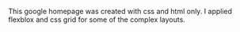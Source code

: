 This google homepage was created with css and html only. I applied flexblox and css grid for some of the complex layouts.